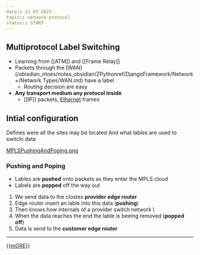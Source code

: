 ```yaml
---
date:: 21 03 2023
topic:: network-protocol
status:: START
---
```

## Multiprotocol Label Switching 

- Learning from [[ATM]] and [[Frame Relay]]
- Packets through the [WAN](/obisdian_ntoes/notes_obsidian/ZPythonref/DjangoFramework/Network+/Network Types/WAN.md) have a label
	- Routing decision are easy
- **Any transport medium any protocol inside** 
	- [[IP]] packets, [Ethernet](/obisdian_ntoes/notes_obsidian/ZPythonref/DjangoFramework/Network+/Ref_OSI/Ethernet.md) frames
## Intial configuration 
Defines were all the sites may be located 
And what lables are used to switchi data 

[MPLSPushingAndPoping.png](/static/MPLSPushingAndPoping.png)
### Pushing and Poping 

- Lables are **pushed** onto packets as they enter the MPLS cloud
- Labels are **popped** off the way out

1. We send data to the clostes **provider edge router**
2. Edge router insert an lable into this data (**pushing**)
3. Then  knows how internals of a provider switch network \
4. When the data reaches the end the lable is beeing removed (**popped off**) 
5. Data is send to the **customer edge router**
$$ $$

---
{{[mGRE](/obisdian_ntoes/notes_obsidian/ZPythonref/DjangoFramework/Network+/Data/mGRE.md)}}